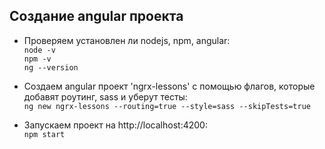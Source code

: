 ## Создание angular проекта

- Проверяем установлен ли nodejs, npm, angular:  
  `node -v`  
  `npm -v`  
  `ng --version`

- Создаем angular проект 'ngrx-lessons' с помощью флагов, которые добавят роутинг, sass и уберут тесты:  
  `ng new ngrx-lessons --routing=true --style=sass --skipTests=true`

- Запускаем проект на http://localhost:4200:  
  `npm start`

